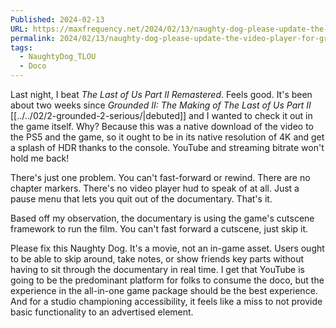 ```yaml
---
Published: 2024-02-13
URL: https://maxfrequency.net/2024/02/13/naughty-dog-please-update-the-video-player-for-grounded-ii/
permalink: 2024/02/13/naughty-dog-please-update-the-video-player-for-grounded-ii/
tags:
  - NaughtyDog_TLOU
  - Doco
---
```

Last night, I beat *The Last of Us Part II Remastered*. Feels good. It's been about two weeks since *Grounded II: The Making of The Last of Us Part II* [[../../02/2-grounded-2-serious/|debuted]] and I wanted to check it out in the game itself. Why? Because this was a native download of the video to the PS5 and the game, so it ought to be in its native resolution of 4K and get a splash of HDR thanks to the console. YouTube and streaming bitrate won't hold me back!

There's just one problem. You can't fast-forward or rewind. There are no chapter markers. There's no video player hud to speak of at all. Just a pause menu that lets you quit out of the documentary. That's it.

Based off my observation, the documentary is using the game's cutscene framework to run the film. You can't fast forward a cutscene, just skip it. 

Please fix this Naughty Dog. It's a movie, not an in-game asset. Users ought to be able to skip around, take notes, or show friends key parts without having to sit through the documentary in real time. I get that YouTube is going to be the predominant platform for folks to consume the doco, but the experience in the all-in-one game package should be the best experience. And for a studio championing accessibility, it feels like a miss to not provide basic functionality to an advertised element. 